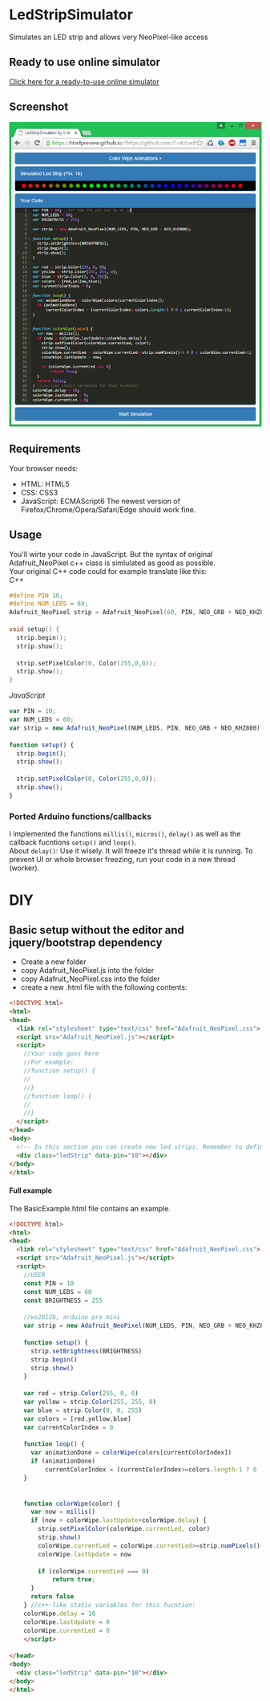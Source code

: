 # LedStripSimulator
Simulates an LED strip and allows very NeoPixel-like access

## Ready to use online simulator
[Click here for a ready-to-use online simulator](http://htmlpreview.github.io/?https://github.com/T-vK/LedStripSimulator/blob/master/index.html)

## Screenshot
![Screenshot](screenshot.jpg)

## Requirements
Your browser needs:  
- HTML: HTML5
- CSS: CSS3
- JavaScript: ECMAScript6
The newest version of Firefox/Chrome/Opera/Safari/Edge should work fine.

## Usage
You'll wirte your code in JavaScript. But the syntax of original Adafruit_NeoPixel c++ class is simlulated as good as possible.  
Your original C++ code could for example translate like this:  
*C++*
``` c++
#define PIN 10;
#define NUM_LEDS = 60;
Adafruit_NeoPixel strip = Adafruit_NeoPixel(60, PIN, NEO_GRB + NEO_KHZ800);

void setup() {
  strip.begin();
  strip.show();
  
  strip.setPixelColor(0, Color(255,0,0));
  strip.show();
}
```
*JavaScript*
``` javascript
var PIN = 10;
var NUM_LEDS = 60;
var strip = new Adafruit_NeoPixel(NUM_LEDS, PIN, NEO_GRB + NEO_KHZ800);

function setup() {
  strip.begin();
  strip.show();
  
  strip.setPixelColor(0, Color(255,0,0));
  strip.show();
}
```

### Ported Arduino functions/callbacks
I implemented the functions `millis()`, `micros()`, `delay()` as well as the callback fucntions `setup()` and `loop()`.  
About `delay()`: Use it wisely. It will freeze it's thread while it is running. To prevent UI or whole browser freezing, run your code in a new thread (worker).

# DIY
## Basic setup without the editor and jquery/bootstrap dependency
- Create a new folder
- copy Adafruit_NeoPixel.js into the folder
- copy Adafruit_NeoPixel.css into the folder
- create a new .html file with the following contents:
``` html
<!DOCTYPE html>
<html>
<head>
  <link rel="stylesheet" type="text/css" href="Adafruit_NeoPixel.css">
  <script src="Adafruit_NeoPixel.js"></script>
  <script>
    //Your code goes here
    //For example:
    //function setup() {
    //  
    //}
    //function loop() {
    //  
    //}
  </script>
</head>
<body>
  <!-- In this section you can create new led strips. Remember to define a different "data-pin" for every led strip and use the pin numbers in your code. -->
  <div class="ledStrip" data-pin="10"></div>
</body>
</html>
```

#### Full example
The BasicExample.html file contains an example.  
``` html
<!DOCTYPE html>
<html>
<head>
  <link rel="stylesheet" type="text/css" href="Adafruit_NeoPixel.css">
  <script src="Adafruit_NeoPixel.js"></script>
  <script>
    //USER
    const PIN = 10
    const NUM_LEDS = 60
    const BRIGHTNESS = 255

    //ws2812b, arduino pro mini
    var strip = new Adafruit_NeoPixel(NUM_LEDS, PIN, NEO_GRB + NEO_KHZ800)

    function setup() {
      strip.setBrightness(BRIGHTNESS)
      strip.begin()
      strip.show()
    }

    var red = strip.Color(255, 0, 0)
    var yellow = strip.Color(255, 255, 0)
    var blue = strip.Color(0, 0, 255)
    var colors = [red,yellow,blue]
    var currentColorIndex = 0
    
    function loop() {
      var animationDone = colorWipe(colors[currentColorIndex])
      if (animationDone)
          currentColorIndex = (currentColorIndex>=colors.length-1 ? 0 : currentColorIndex+1)
    }

    
    function colorWipe(color) { 
      var now = millis()
      if (now > colorWipe.lastUpdate+colorWipe.delay) {
        strip.setPixelColor(colorWipe.currentLed, color)
        strip.show()
        colorWipe.currentLed = colorWipe.currentLed>=strip.numPixels()-1 ? 0 : colorWipe.currentLed+1
        colorWipe.lastUpdate = now
        
        if (colorWipe.currentLed === 0)
            return true;
      }
      return false
    } //c++-like static variables for this fucntion:
    colorWipe.delay = 10
    colorWipe.lastUpdate = 0
    colorWipe.currentLed = 0
    </script>

</head>
<body>
  <div class="ledStrip" data-pin="10"></div>
</body>
</html>
```

